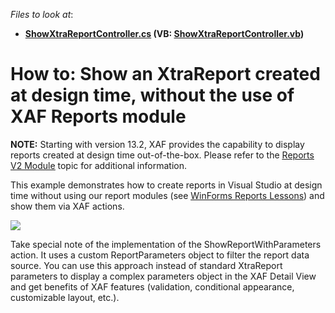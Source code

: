 <!-- default file list -->
*Files to look at*:

* **[ShowXtraReportController.cs](./CS/NativeXtraReportExample.Module.Win/Controllers/ShowXtraReportController.cs) (VB: [ShowXtraReportController.vb](./VB/NativeXtraReportExample.Module.Win/Controllers/ShowXtraReportController.vb))**
<!-- default file list end -->
# How to: Show an XtraReport created at design time, without the use of XAF Reports module


<p><strong>NOTE:</strong> Starting with version 13.2, XAF provides the capability to display reports created at design time out-of-the-box. Please refer to the <a href="http://documentation.devexpress.com/#Xaf/CustomDocument3592"><u>Reports V2 Module</u></a> topic for additional information.</p><p>This example demonstrates how to create reports in Visual Studio at design time without using our report modules (see <a href="http://documentation.devexpress.com/#xtrareports/CustomDocument9820"><u>WinForms Reports Lessons</u></a>) and show them via XAF actions.</p><p><img src="https://raw.githubusercontent.com/DevExpress-Examples/how-to-show-an-xtrareport-created-at-design-time-without-the-use-of-xaf-reports-module-e4752/12.2.8+/media/f5e4a4a1-0a66-4380-a7ea-2cbaa4bdeeff.png"></p><p>Take special note of the implementation of the ShowReportWithParameters action. It uses a custom ReportParameters object to filter the report data source. You can use this approach instead of standard XtraReport parameters to display a complex parameters object in the XAF Detail View and get benefits of XAF features (validation, conditional appearance, customizable layout, etc.).</p>

<br/>



